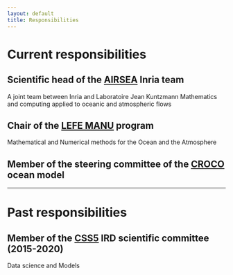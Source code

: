 ```yaml
---
layout: default
title: Responsibilities
---
```


# Current responsibilities

## Scientific head of the [AIRSEA](https://team.inria.fr/airsea/en/) Inria team

A joint team between Inria and Laboratoire Jean Kuntzmann
Mathematics and computing applied to oceanic and atmospheric flows

## Chair of the [LEFE MANU](https://programmes.insu.cnrs.fr/lefe/cs_actions/manu/) program
Mathematical and Numerical methods for the Ocean and the Atmosphere

## Member of the steering committee of the [CROCO](https://www.croco-ocean.org) ocean model

---

# Past responsibilities

## Member of the [CSS5](https://www.ird.fr/les-commissions-evaluation-de-lird) IRD scientific committee (2015-2020)
Data science and Models